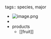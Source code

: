 tags:: species, major

- ![image.png](https://peach-geographical-bat-397.mypinata.cloud/ipfs/QmSoBz5Ji5xiMUY7anLf6b9QAXJsBhWkVoGkgXi6uFhxKc)
-
- products
	- [[fruit]]
